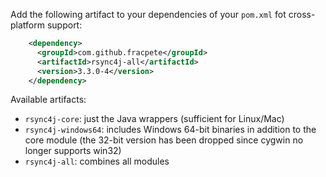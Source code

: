 Add the following artifact to your dependencies of your `pom.xml` fot cross-platform support:

```xml
    <dependency>
      <groupId>com.github.fracpete</groupId>
      <artifactId>rsync4j-all</artifactId>
      <version>3.3.0-4</version>
    </dependency>
```

Available artifacts:

* `rsync4j-core`: just the Java wrappers (sufficient for Linux/Mac)
* `rsync4j-windows64`: includes Windows 64-bit binaries in addition to the core module (the 32-bit version has been dropped since cygwin no longer supports win32)
* `rsync4j-all`: combines all modules
